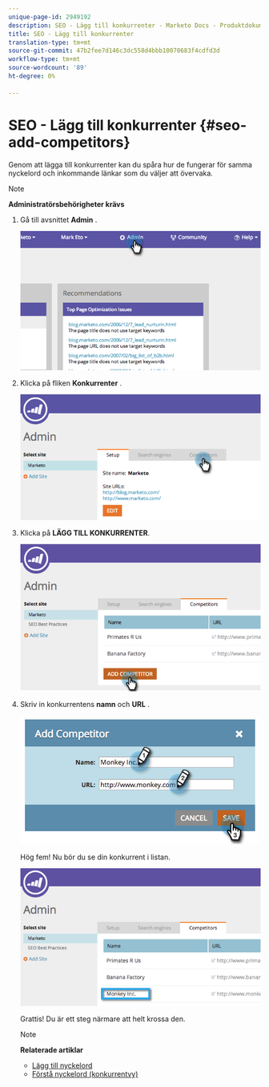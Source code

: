 ```yaml
---
unique-page-id: 2949192
description: SEO - Lägg till konkurrenter - Marketo Docs - Produktdokumentation
title: SEO - Lägg till konkurrenter
translation-type: tm+mt
source-git-commit: 47b2fee7d146c3dc558d4bbb10070683f4cdfd3d
workflow-type: tm+mt
source-wordcount: '89'
ht-degree: 0%

---
```



# SEO - Lägg till konkurrenter {#seo-add-competitors}

Genom att lägga till konkurrenter kan du spåra hur de fungerar för samma nyckelord och inkommande länkar som du väljer att övervaka.

>[!NOTE]
>
>**Administratörsbehörigheter krävs**

1. Gå till avsnittet **Admin** .

   ![](assets/image2014-9-17-21-3a12-3a15.png)

1. Klicka på fliken **Konkurrenter** .

   ![](assets/image2014-9-17-21-3a12-3a31.png)

1. Klicka på **LÄGG TILL KONKURRENTER**.

   ![](assets/image2014-9-17-21-3a12-3a38.png)

1. Skriv in konkurrentens **namn** och **URL** .

   ![](assets/image2014-9-17-21-3a13-3a5.png)

   Hög fem! Nu bör du se din konkurrent i listan.

   ![](assets/image2014-9-17-21-3a13-3a14.png)

   Grattis! Du är ett steg närmare att helt krossa den.

   >[!NOTE]
   >
   >**Relaterade artiklar**
   >
   >    
   >    
   >    * [Lägg till nyckelord](../../../../product-docs/additional-apps/seo/keywords/seo-add-keywords.md)
   >    * [Förstå nyckelord (konkurrentvy)](../../../../product-docs/additional-apps/seo/keywords/seo-understanding-keywords.md)


